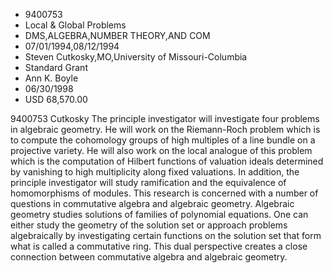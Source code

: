 
* 9400753
* Local & Global Problems
* DMS,ALGEBRA,NUMBER THEORY,AND COM
* 07/01/1994,08/12/1994
* Steven Cutkosky,MO,University of Missouri-Columbia
* Standard Grant
* Ann K. Boyle
* 06/30/1998
* USD 68,570.00

9400753 Cutkosky The principle investigator will investigate four problems in
algebraic geometry. He will work on the Riemann-Roch problem which is to compute
the cohomology groups of high multiples of a line bundle on a projective
variety. He will also work on the local analogue of this problem which is the
computation of Hilbert functions of valuation ideals determined by vanishing to
high multiplicity along fixed valuations. In addition, the principle
investigator will study ramification and the equivalence of homomorphisms of
modules. This research is concerned with a number of questions in commutative
algebra and algebraic geometry. Algebraic geometry studies solutions of families
of polynomial equations. One can either study the geometry of the solution set
or approach problems algebraically by investigating certain functions on the
solution set that form what is called a commutative ring. This dual perspective
creates a close connection between commutative algebra and algebraic geometry.
